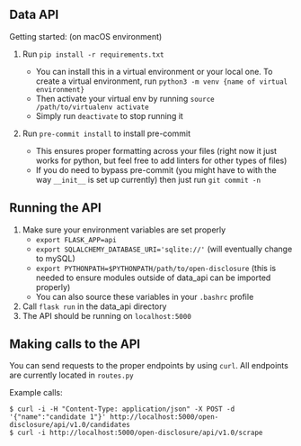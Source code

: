 Data API
-
Getting started:
(on macOS environment)
1. Run `pip install -r requirements.txt` 
    - You can install this in a virtual environment or your local one. To create a virtual environment, run `python3 -m venv {name of virtual environment}`
    - Then activate your virtual env by running `source /path/to/virtualenv activate`
    - Simply run `deactivate` to stop running it

2. Run `pre-commit install` to install pre-commit
    - This ensures proper formatting across your files (right now it just works for python, but feel free to add linters for other types of files)
    - If you do need to bypass pre-commit (you might have to with the way `__init__` is set up currently) then just run `git commit -n`

Running the API
-
1. Make sure your environment variables are set properly 
    - `export FLASK_APP=api`
    - `export SQLALCHEMY_DATABASE_URI='sqlite://'` (will eventually change to mySQL)
    - `export PYTHONPATH=$PYTHONPATH/path/to/open-disclosure` (this is needed to ensure modules outside of data_api can be imported properly)
    - You can also source these variables in your `.bashrc` profile
2. Call `flask run` in the data_api directory
3. The API should be running on `localhost:5000`

Making calls to the API
-
You can send requests to the proper endpoints by using `curl`. All endpoints are currently located in `routes.py`

Example calls:

```
$ curl -i -H "Content-Type: application/json" -X POST -d '{"name":"candidate 1"}' http://localhost:5000/open-disclosure/api/v1.0/candidates
$ curl -i http://localhost:5000/open-disclosure/api/v1.0/scrape 
```